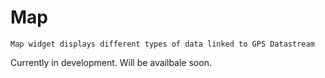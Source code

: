 # Map

```text
Map widget displays different types of data linked to GPS Datastream
```

Currently in development. Will be availbale soon.

